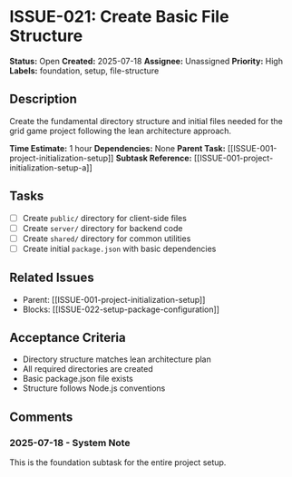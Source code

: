 # ISSUE-021: Create Basic File Structure

**Status:** Open
**Created:** 2025-07-18
**Assignee:** Unassigned
**Priority:** High
**Labels:** foundation, setup, file-structure

## Description
Create the fundamental directory structure and initial files needed for the grid game project following the lean architecture approach.

**Time Estimate:** 1 hour
**Dependencies:** None
**Parent Task:** [[ISSUE-001-project-initialization-setup]]
**Subtask Reference:** [[ISSUE-001-project-initialization-setup-a]]

## Tasks
- [ ] Create `public/` directory for client-side files
- [ ] Create `server/` directory for backend code
- [ ] Create `shared/` directory for common utilities
- [ ] Create initial `package.json` with basic dependencies

## Related Issues
- Parent: [[ISSUE-001-project-initialization-setup]]
- Blocks: [[ISSUE-022-setup-package-configuration]]

## Acceptance Criteria
- Directory structure matches lean architecture plan
- All required directories are created
- Basic package.json file exists
- Structure follows Node.js conventions

## Comments
### 2025-07-18 - System Note
This is the foundation subtask for the entire project setup.